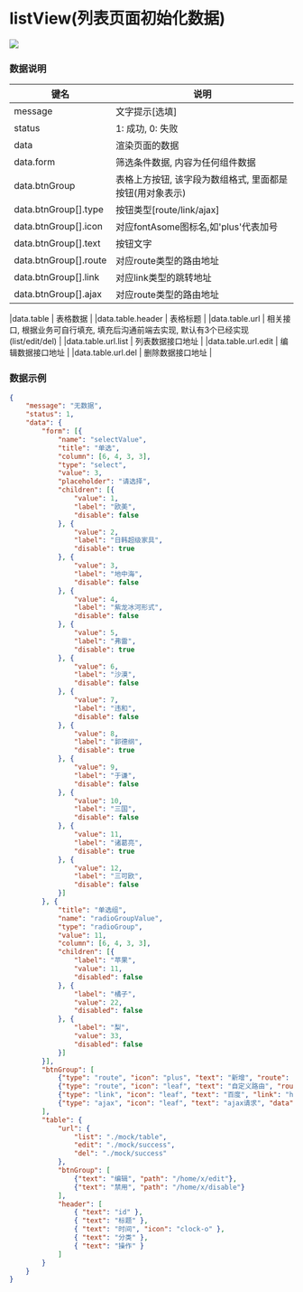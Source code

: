 # listView(列表页面初始化数据)   


![](https://github.com/MaiYuan/Admin5/blob/master/docs/images/listView.png?raw=true)


### 数据说明
|键名 |说明 |
| ------------ | ------------ |
|message| 文字提示[选填]  |
|status   | 1: 成功, 0: 失败  |
|data   | 渲染页面的数据  |
|data.form   | 筛选条件数据, 内容为任何组件数据  |
|data.btnGroup   | 表格上方按钮, 该字段为数组格式, 里面都是按钮(用对象表示)  |
|data.btnGroup[].type   | 按钮类型[route/link/ajax] |
|data.btnGroup[].icon    | 对应fontAsome图标名,如'plus'代表加号   |
|data.btnGroup[].text    | 按钮文字  |
|data.btnGroup[].route   | 对应route类型的路由地址  |
|data.btnGroup[].link   | 对应link类型的跳转地址  |
|data.btnGroup[].ajax   | 对应route类型的路由地址  |


|data.table   | 表格数据  |
|data.table.header   | 表格标题  |
|data.table.url   | 相关接口, 根据业务可自行填充, 填充后沟通前端去实现, 默认有3个已经实现(list/edit/del)  |
|data.table.url.list   | 列表数据接口地址  |
|data.table.url.edit   | 编辑数据接口地址  |
|data.table.url.del   | 删除数据接口地址  |


### 数据示例
``` json
{
    "message": "无数据",
    "status": 1,
    "data": {
        "form": [{
            "name": "selectValue",
            "title": "单选",
            "column": [6, 4, 3, 3],
            "type": "select",
            "value": 3,
            "placeholder": "请选择",
            "children": [{
                "value": 1,
                "label": "欧美",
                "disable": false
            }, {
                "value": 2,
                "label": "日韩超级家具",
                "disable": true
            }, {
                "value": 3,
                "label": "地中海",
                "disable": false
            }, {
                "value": 4,
                "label": "紫龙冰河形式",
                "disable": false
            }, {
                "value": 5,
                "label": "弗雷",
                "disable": true
            }, {
                "value": 6,
                "label": "沙漠",
                "disable": false
            }, {
                "value": 7,
                "label": "违和",
                "disable": false
            }, {
                "value": 8,
                "label": "郭德纲",
                "disable": true
            }, {
                "value": 9,
                "label": "于谦",
                "disable": false
            }, {
                "value": 10,
                "label": "三国",
                "disable": false
            }, {
                "value": 11,
                "label": "诸葛亮",
                "disable": true
            }, {
                "value": 12,
                "label": "三可欧",
                "disable": false
            }]
        }, {
            "title": "单选组",
            "name": "radioGroupValue",
            "type": "radioGroup",
            "value": 11,
            "column": [6, 4, 3, 3],
            "children": [{
                "label": "苹果",
                "value": 11,
                "disabled": false
            }, {
                "label": "橘子",
                "value": 22,
                "disabled": false
            }, {
                "label": "梨",
                "value": 33,
                "disabled": false
            }]
        }],
        "btnGroup": [
            {"type": "route", "icon": "plus", "text": "新增", "route": "/home/category/addgoods/add"},
            {"type": "route", "icon": "leaf", "text": "自定义路由", "route": "/home"},
            {"type": "link", "icon": "leaf", "text": "百度", "link": "http://baidu.com"},
            {"type": "ajax", "icon": "leaf", "text": "ajax请求", "data": {"a": 1, "b": 2}}
        ],
        "table": {
            "url": {
                "list": "./mock/table",
                "edit": "./mock/success",
                "del": "./mock/success"
            },
            "btnGroup": [
                {"text": "编辑", "path": "/home/x/edit"},
                {"text": "禁用", "path": "/home/x/disable"}
            ],
            "header": [
                { "text": "id" },
                { "text": "标题" },
                { "text": "时间", "icon": "clock-o" },
                { "text": "分类" },
                { "text": "操作" }
            ]
        }
    }
}
```

